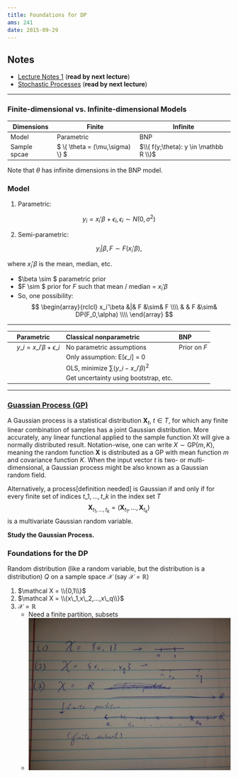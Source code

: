 ```yaml
---
title: Foundations for DP
ams: 241
date: 2015-09-29
---
```


## Notes
- [Lecture Notes 1](/assets/ams241/02/notes-1.pdf) (**read by next lecture**)
- [Stochastic Processes](/assets/ams241/02/notes-stoch-processes.pdf) (**read by next lecture**)

***

### Finite-dimensional vs. Infinite-dimensional Models

| Dimensions   | Finite     | Infinite |
| ------------ | ---------- |----------|
| Model        | Parametric | BNP      |
|Sample spcae | $ \\{ \theta = (\mu,\sigma) \\} $ | $\\{ f(y;\theta): y \in \mathbb R \\}$ |

Note that $\theta$ has infinite dimensions in the BNP model.

### Model
1. Parametric: 

  $$y_i = x_i'\beta + \epsilon_i, \epsilon_i \sim N(0,\sigma^2) $$

2. Semi-parametric: 

  $$y_i | \beta,F \sim F(x_i'\beta),$$ 

  where $x_i'\beta$ is the mean, median, etc.

  - $\beta \sim $ parametric prior
  - $F \sim $ prior for $F$ such that mean / median = $x_i'\beta$
  - So, one possibility: $$
      \begin{array}{rclcl}
        x_i'\beta &|& F &\sim& F \\\\
                   & & F &\sim& DP(F_0,\alpha) \\\\
      \end{array}
    $$

***

|   |Parametric | Classical nonparametric | BNP |
|---|:----------|:----------------------- |:-----|
|   | $y\_i = x\_i'\beta + \epsilon\_i$ | No parametric assumptions | Prior on $F$ |
|   | | Only assumption: E[$\epsilon\_i$] = 0 | |
|   | | OLS, minimize $\sum(y\_i-x\_i'\beta)^2$ | |
|   | | Get uncertainty using bootstrap, etc. | |

***

### [Guassian Process (GP)](https://en.wikipedia.org/wiki/Gaussian_process#Definition)
A Gaussian process is a statistical distribution $\mathbf X_t$, $t \in T$, for which
any finite linear combination of samples has a joint Gaussian distribution.
More accurately, any linear functional applied to the sample function Xt will
give a normally distributed result. Notation-wise, one can write $X \sim \text{GP}(m,K)$,
meaning the random function $\mathbf X$ is distributed as a GP with mean function $m$ and
covariance function $K$. When the input vector $t$ is two- or multi-dimensional,
a Gaussian process might be also known as a Gaussian random field.

Alternatively, a process[definition needed] is Gaussian if and only if for
every finite set of indices $t\_1,\ldots,t\_k$ in the index set $T$
$$ {\mathbf{X}}_{t_1, \ldots, t_k} = (\mathbf{X}_{t_1}, \ldots, \mathbf{X}_{t_k})$$
is a multivariate Gaussian random variable. 

**Study the Gaussian Process.**

### Foundations for the DP
Random distribution (like a random variable, but the distribution is a distribution) $Q$ on a 
sample space $\mathcal X$ (say $\mathcal X = \mathbb R$)

1. $\mathcal X = \\{0,1\\}$
2. $\mathcal X = \\{x\_1,x\_2,...,x\_q\\}$
3. $\mathcal X = \mathbb R$
    - Need a finite partition, subsets
    - ![sample space](/assets/ams241/02/sample_space.jpg)
